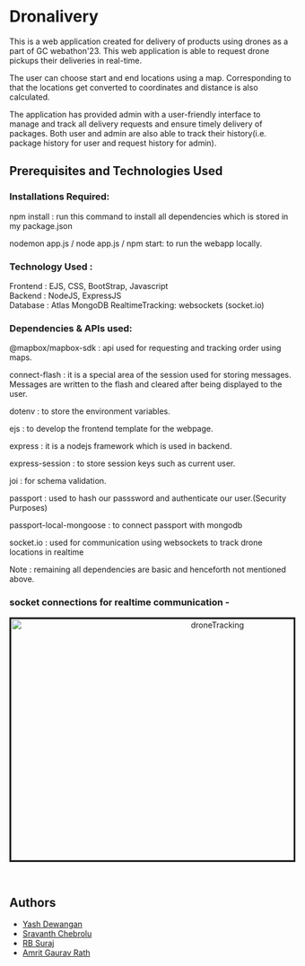 
# Dronalivery

This is a web application created for delivery of products using drones as a part of GC webathon'23. This web application is able to request drone pickups their deliveries in real-time. 

The user can choose start and end locations using a map. Corresponding to that the locations get converted to coordinates and  distance is also calculated. 

The application has provided admin with a user-friendly interface to manage and track all delivery requests and ensure timely delivery of packages. Both user and admin are also able to track their history(i.e. package history for user and request history for admin).


## Prerequisites and Technologies Used


### Installations Required:
npm install : run this command to install all dependencies which is stored in my package.json

nodemon app.js / node app.js / npm start: to run the webapp locally.

### Technology Used :    
Frontend : EJS, CSS, BootStrap, Javascript   
Backend : NodeJS, ExpressJS  
Database : Atlas MongoDB
RealtimeTracking: websockets (socket.io)

### Dependencies & APIs used:
@mapbox/mapbox-sdk : api used for requesting and tracking order using maps.      

connect-flash : it is a special area of the session used for storing messages. Messages are written to the flash and cleared after being displayed to the user.       

dotenv : to store the environment variables.        

ejs : to develop the frontend template for the webpage.

express : it is a nodejs framework which is used in backend.                 

express-session : to store session keys such as current user.                  

joi : for schema validation.       

passport : used to hash our passsword and authenticate our user.(Security Purposes)

passport-local-mongoose : to connect passport with mongodb

socket.io : used for communication using websockets to track drone locations in realtime
    
Note : remaining all dependencies are basic and henceforth not mentioned above.

### socket connections for realtime communication -
<p align="center">
<img src="./droneTracking.png"
  alt="droneTracking"
  width="720" height="430" style="border-style: solid">
</p>
<br/>

## Authors

- [Yash Dewangan](https://github.com/yashpd6634/)
- [Sravanth Chebrolu](https://github.com/chebro)
- [RB Suraj](https://github.com/R-B-Suraj)
- [Amrit Gaurav Rath](https://github.com/amrit2104)


